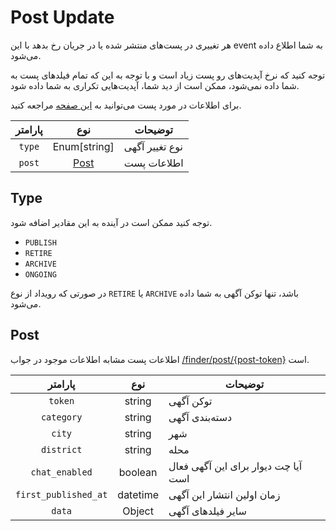 # Post Update

هر تغییری در پست‌های منتشر شده یا در جریان رخ بدهد با این event به شما اطلاع داده می‌شود.

توجه کنید که نرخ آپدیت‌های رو پست زیاد است و با توجه به این که تمام فیلد‌های پست به شما داده نمی‌شود،
ممکن است از دید شما، آپدیت‌هایی تکراری به شما داده شود.


برای اطلاعات در مورد پست می‌توانید به
[این صفحه](/misc/post.md)
مراجعه کنید.

| پارامتر |      نوع      | توضیحات        |
|:-------:|:-------------:|----------------|
| `type`  | Enum[string]  | نوع تغییر آگهی |
| `post`  | [Post](#post) | اطلاعات پست    |


## Type
توجه کنید ممکن است در آینده به این مقادیر اضافه شود.
- `PUBLISH`
- `RETIRE`
- `ARCHIVE`
- `ONGOING`

در صورتی که رویداد از نوع
`RETIRE`
یا
`ARCHIVE`
باشد، تنها توکن آگهی به شما داده می‌شود.

## Post

اطلاعات پست مشابه اطلاعات موجود در جواب
[/finder/post/{post-token}](/finder/get_post.md#پاسخ)
است.

|       پارامتر        |   نوع    | توضیحات                             |
|:--------------------:|:--------:|-------------------------------------|
|       `token`        |  string  | توکن آگهی                           |
|      `category`      |  string  | دسته‌بندی آگهی                      |
|        `city`        |  string  | شهر                                 |
|      `district`      |  string  | محله                                |
|    `chat_enabled`    | boolean  | آیا چت دیوار برای این آگهی فعال است |
| `first_published_at` | datetime | زمان اولین انتشار این آگهی          |
|        `data`        |  Object  | سایر فیلد‌های آگهی                  |


